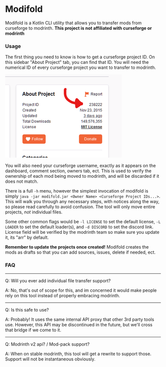 # Modifold

Modifold is a Kotlin CLI utility that allows you to transfer mods from curseforge to modrinth.
**This project is not affiliated with curseforge or modrinth**

### Usage

The first thing you need to know is how to get a curseforge project ID. On this sidebar "About Project" tab, you can find that ID.
You will need the numerical ID of every curseforge project you want to transfer to modrinth.

![An image showing where the curseforge project ID is located on the project page](images/curseforge_id.png "Curseforge ID location")

You will also need your curseforge username, exactly as it appears on the dashboard, comment section, owners tab, ect.
This is used to verify the ownership of each mod being moved to modrinth, and will be discarded if it does not match.

There is a full `-h` menu, however the simplest invocation of modifold is simply `java -jar modifold.jar <Owner Name> <Curseforge Project IDs...>`.
This will walk you through any necessary steps, with notices along the way, so please read carefully to avoid confusion.
The tool will only move entire projects, *not* individual files.

Some other common flags would be `-l LICENSE` to set the default license, `-L LOADER` to set the default loader(s), and `-d DISCORD` to set the discord link.
License field will be verified by the modrinth team so make sure you update it, its "arr" by default.

**Remember to update the projects once created!** Modifold creates the mods as drafts so that you can add sources, issues, delete if needed, ect.

### FAQ

---
Q: Will you ever add individual file transfer support?

A: No, that's out of scope for this, and im concerned it would make people rely on this tool instead of properly embracing modrinth.

---

Q: Is this safe to use?

A: Probably! It uses the same internal API proxy that other 3rd party tools use. However, this API may be discontinued in
the future, but we'll cross that bridge if we come to it.

---

Q: Modrinth v2 api? / Mod-pack support?

A: When on stable modrinth, this tool will get a rewrite to support those. Support will not be instantaneous obviously.
